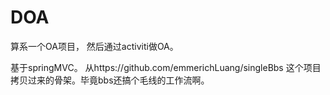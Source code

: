 # DOA
算系一个OA项目， 然后通过activiti做OA。

基于springMVC。
从https://github.com/emmerichLuang/singleBbs 这个项目拷贝过来的骨架。毕竟bbs还搞个毛线的工作流啊。


